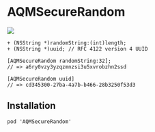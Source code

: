AQMSecureRandom
===============

![](http://img.shields.io/cocoapods/v/AQMSecureRandom.svg?style=flat)

```objc
+ (NSString *)randomString:(int)length;
+ (NSString *)uuid; // RFC 4122 version 4 UUID
```

```objc
[AQMSecureRandom randomString:32];
// => a6ry0vzy3yzqzmnzsi3u5xvrobzhn2ssd
```

```objc
[AQMSecureRandom uuid]
// => cd345300-27ba-4a7b-b466-28b3250f53d3
```

Installation
---

`pod 'AQMSecureRandom'`
